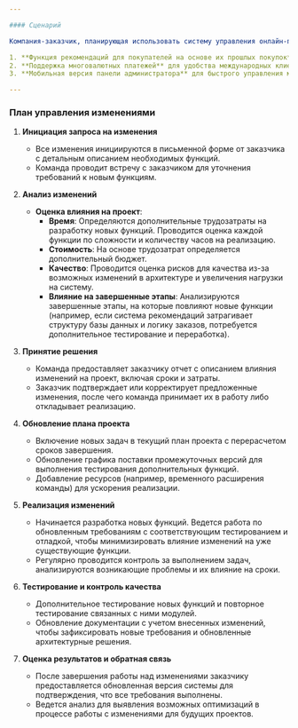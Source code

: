 ```yaml
---

#### Сценарий

Компания-заказчик, планирующая использовать систему управления онлайн-продажами для своих магазинов, решает внести изменения в требования к системе на этапе активной разработки. Изначально система включала базовые функции управления товарами, заказами, платежами и интеграцию с системами доставки. На этапе тестирования заказчик запрашивает дополнительные функции, такие как:

1. **Функция рекомендаций для покупателей на основе их прошлых покупок** (для улучшения продаж).
2. **Поддержка многовалютных платежей** для удобства международных клиентов.
3. **Мобильная версия панели администратора** для быстрого управления магазинами со смартфона.

---
```


### План управления изменениями

1. **Инициация запроса на изменения**
    
    - Все изменения инициируются в письменной форме от заказчика с детальным описанием необходимых функций.
    - Команда проводит встречу с заказчиком для уточнения требований к новым функциям.
2. **Анализ изменений**
    
    - **Оценка влияния на проект**:
        - **Время**: Определяются дополнительные трудозатраты на разработку новых функций. Проводится оценка каждой функции по сложности и количеству часов на реализацию.
        - **Стоимость**: На основе трудозатрат определяется дополнительный бюджет.
        - **Качество**: Проводится оценка рисков для качества из-за возможных изменений в архитектуре и увеличения нагрузки на систему.
        - **Влияние на завершенные этапы**: Анализируются завершенные этапы, на которые повлияют новые функции (например, если система рекомендаций затрагивает структуру базы данных и логику заказов, потребуется дополнительное тестирование и переработка).
3. **Принятие решения**
    
    - Команда предоставляет заказчику отчет с описанием влияния изменений на проект, включая сроки и затраты.
    - Заказчик подтверждает или корректирует предложенные изменения, после чего команда принимает их в работу либо откладывает реализацию.
4. **Обновление плана проекта**
    
    - Включение новых задач в текущий план проекта с перерасчетом сроков завершения.
    - Обновление графика поставки промежуточных версий для выполнения тестирования дополнительных функций.
    - Добавление ресурсов (например, временного расширения команды) для ускорения реализации.
5. **Реализация изменений**
    
    - Начинается разработка новых функций. Ведется работа по обновленным требованиям с соответствующим тестированием и отладкой, чтобы минимизировать влияние изменений на уже существующие функции.
    - Регулярно проводится контроль за выполнением задач, анализируются возникающие проблемы и их влияние на сроки.
6. **Тестирование и контроль качества**
    
    - Дополнительное тестирование новых функций и повторное тестирование связанных с ними модулей.
    - Обновление документации с учетом внесенных изменений, чтобы зафиксировать новые требования и обновленные архитектурные решения.
7. **Оценка результатов и обратная связь**
    
    - После завершения работы над изменениями заказчику предоставляется обновленная версия системы для подтверждения, что все требования выполнены.
    - Ведется анализ для выявления возможных оптимизаций в процессе работы с изменениями для будущих проектов.